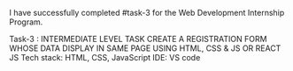 I have successfully completed #task-3 for the Web Development Internship Program.

Task-3 : INTERMEDIATE LEVEL TASK
CREATE A REGISTRATION FORM WHOSE DATA DISPLAY IN SAME PAGE USING HTML, CSS & JS OR REACT JS
Tech stack: HTML, CSS, JavaScript
IDE: VS code
